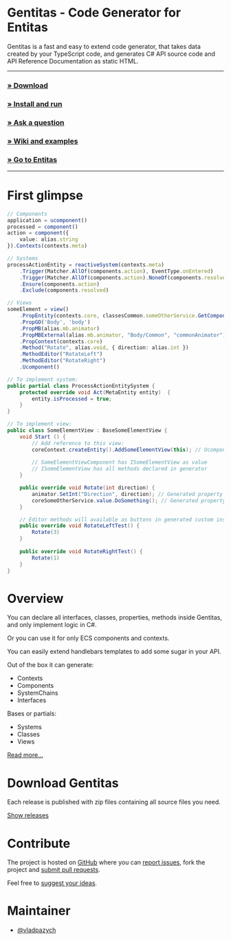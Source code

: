 # Gentitas - Code Generator for Entitas

Gentitas is a fast and easy to extend code generator, that takes data created by your TypeScript code, and generates C# API source code and API Reference Documentation as static HTML. 

---

### **[» Download](#download-gentitas)**
### **[» Install and run][wiki-install]**
### **[» Ask a question][issues-new]**
### **[» Wiki and examples][wiki]**
### **[» Go to Entitas](https://github.com/sschmid/Entitas-CSharp)**

---

First glimpse
=============
```typescript
// Components
application = ucomponent()
processed = component()
action = component({
    value: alias.string
}).Contexts(contexts.meta)

// Systems
processActionEntity = reactiveSystem(contexts.meta)
    .Trigger(Matcher.AllOf(components.action), EventType.onEntered)
    .Trigger(Matcher.AllOf(components.action).NoneOf(components.resolved), EventType.onEntered)
    .Ensure(components.action)
    .Exclude(components.resolved)

// Views
someElement = view()
    .PropEntity(contexts.core, classesCommon.someOtherService.GetComponent())
    .PropGO('Body', 'body')
    .PropMB(alias.mb.animator)
    .PropMBExternal(alias.mb.animator, "Body/Common", "commonAnimator")
    .PropContext(contexts.core)
    .Method("Rotate", alias.void, { direction: alias.int })
    .MethodEditor("RotateLeft")
    .MethodEditor("RotateRight")
    .Ucomponent()
```

```csharp
// To implement system:
public partial class ProcessActionEntitySystem {
	protected override void Act(MetaEntity entity) 	{
		entity.isProcessed = true;
	}
}

// To implement view:
public class SomeElementView : BaseSomeElementView {
    void Start () {
        // Add reference to this view:
        coreContext.createEntity().AddSomeElementView(this); // Ucomponent is already generated
        
        // SomeElementViewComponent has ISomeElementView as value
        // ISomeElementView has all methods declared in generator
    }

    public override void Rotate(int direction) {
        animator.SetInt("Direction", direction); // Generated property 'animator'
        coreSomeOtherService.value.DoSomething(); // Generated property 'coreSomeOtherService'
    }

    // Editor methods will available as buttons in generated custom inspector:
    public override void RotateLeftTest() {
        Rotate(3)
	}
    
    public override void RotateRightTest() {
        Rotate(1)
	}
}
```


Overview
========
You can declare all interfaces, classes, properties, methods inside Gentitas, and only implement logic in C#.

Or you can use it for only ECS components and contexts.

You can easily extend handlebars templates to add some sugar in your API.

Out of the box it can generate:
- Contexts
- Components
- SystemChains
- Interfaces

Bases or partials:
- Systems
- Classes
- Views

[Read more...][wiki]


Download Gentitas
=================
Each release is published with zip files containing all source files you need.

[Show releases][releases]


Contribute
==========
The project is hosted on [GitHub][repo] where you can [report issues][issues-new], fork the project and [submit pull requests][pulls].

Feel free to [suggest your ideas][issues-new].


Maintainer
==========
* [@vladpazych](https://github.com/vladpazych)


[issues-new]: https://github.com/vladpazych/Gentitas/issues/new "New issue"
[wiki]: https://github.com/vladpazych/Gentitas/wiki "Entitas Wiki"
[wiki-install]: https://github.com/vladpazych/Gentitas/wiki/Install-and-run "Install and run"
[releases]: https://github.com/vladpazych/Gentitas/releases "Releases"
[repo]: https://github.com/vladpazych/Gentitas "Repository"
[pulls]: https://github.com/vladpazych/Gentitas/pulls "New pull request"
